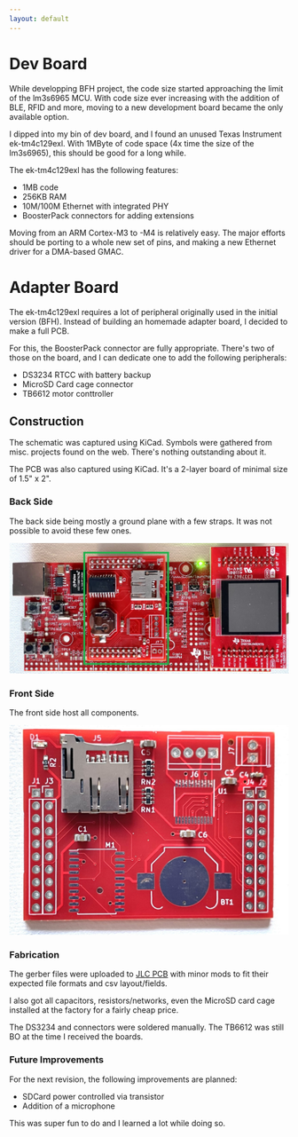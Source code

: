 ```yaml
---
layout: default
---
```


# Dev Board

While developping BFH project, the code size started approaching the limit of the lm3s6965 MCU.
With code size ever increasing with the addition of BLE, RFID and more, moving to a new development board became the only available option.

I dipped into my bin of dev board, and I found an unused Texas Instrument ek-tm4c129exl. With 1MByte of code space (4x time the size of the lm3s6965), this should be good for a long while.

The ek-tm4c129exl has the following features:
*  1MB code
*  256KB RAM
*  10M/100M Ethernet with integrated PHY
*  BoosterPack connectors for adding extensions

Moving from an ARM Cortex-M3 to -M4 is relatively easy. The major efforts should be porting to a whole new set of pins, and making a new Ethernet driver for a DMA-based GMAC.

# Adapter Board

The ek-tm4c129exl requires a lot of peripheral originally used in the initial version (BFH). Instead of building an homemade adapter board, I decided to make a full PCB.

For this, the BoosterPack connector are fully appropriate. There's two of those on the board, and I can dedicate one to add the following peripherals:

*  DS3234 RTCC with battery backup
*  MicroSD Card cage connector
*  TB6612 motor conttroller

## Construction

The schematic was captured using KiCad. Symbols were gathered from misc. projects found on the web. There's nothing outstanding about it.

The PCB was also captured using KiCad. It's a 2-layer board of minimal size of 1.5" x 2".

### Back Side

The back side being mostly a ground plane with a few straps. It was not possible to avoid these few ones.

![front side](./images/pfpp_assembled_cropped_horiz.png)

### Front Side

The front side host all components.

![front side](./images/pfpp_front.jpg)

### Fabrication

The gerber files were uploaded to [JLC PCB](https://jlcpcb.com/) with minor mods to fit their expected file formats and csv layout/fields.

I also got all capacitors, resistors/networks, even the MicroSD card cage installed at the factory for a fairly cheap price.

The DS3234 and connectors were soldered manually. The TB6612 was still BO at the time I received the boards.

### Future Improvements

For the next revision, the following improvements are planned:

*  SDCard power controlled via transistor
*  Addition of a microphone

This was super fun to do and I learned a lot while doing so.
